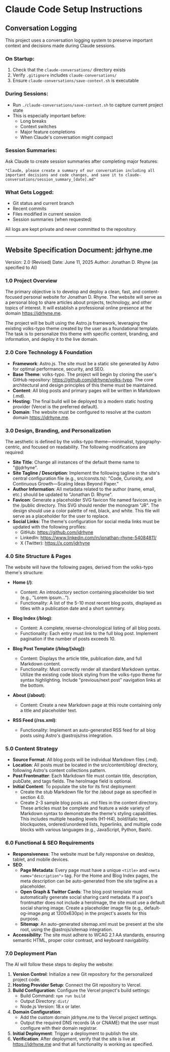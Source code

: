 # Claude Code Setup Instructions

## Conversation Logging

This project uses a conversation logging system to preserve important context and decisions made during Claude sessions.

### On Startup:
1. Check that the `claude-conversations/` directory exists
2. Verify `.gitignore` includes `claude-conversations/`
3. Ensure `claude-conversations/save-context.sh` is executable

### During Sessions:
- Run `./claude-conversations/save-context.sh` to capture current project state
- This is especially important before:
  - Long breaks
  - Context switches
  - Major feature completions
  - When Claude's conversation might compact

### Session Summaries:
Ask Claude to create session summaries after completing major features:
```
"Claude, please create a summary of our conversation including all important decisions and code changes, and save it to claude-conversations/session_summary_[date].md"
```

### What Gets Logged:
- Git status and current branch
- Recent commits
- Files modified in current session
- Session summaries (when requested)

All logs are kept private and never committed to the repository.

---

## Website Specification Document: jdrhyne.me

Version: 2.0 (Revised)
Date: June 11, 2025
Author: Jonathan D. Rhyne (as specified to AI)

### 1.0 Project Overview

The primary objective is to develop and deploy a clean, fast, and content-focused personal website for Jonathan D. Rhyne. The website will serve as a personal blog to share articles about projects, technology, and other topics of interest. It will establish a professional online presence at the domain https://jdrhyne.me.

The project will be built using the Astro.js framework, leveraging the existing volks-typo theme created by the user as a foundational template. The task is to personalize this theme with specific content, branding, and information, and deploy it to the live domain.

### 2.0 Core Technology & Foundation

- **Framework**: Astro.js. The site must be a static site generated by Astro for optimal performance, security, and SEO.
- **Base Theme**: volks-typo. The project will begin by cloning the user's GitHub repository: https://github.com/jdrhyne/volks-typo. The core architectural and design principles of this theme must be maintained.
- **Content**: All blog posts and primary pages will be written in Markdown (.md).
- **Hosting**: The final build will be deployed to a modern static hosting provider (Vercel is the preferred default).
- **Domain**: The website must be configured to resolve at the custom domain https://jdrhyne.me.

### 3.0 Design, Branding, and Personalization

The aesthetic is defined by the volks-typo theme—minimalist, typography-centric, and focused on readability. The following modifications are required:

- **Site Title**: Change all instances of the default theme name to "@jdrhyne".
- **Site Tagline / Description**: Implement the following tagline in the site's central configuration file (e.g., src/consts.ts): "Code, Curiosity, and Continuous Growth—Scaling Ideas Beyond Paper."
- **Author Information**: All metadata related to the author (name, email, etc.) should be updated to "Jonathan D. Rhyne".
- **Favicon**: Generate a placeholder SVG favicon file named favicon.svg in the /public directory. This SVG should render the monogram "JR". The design should use a color palette of red, black, and white. This file will serve as a placeholder for the user to replace.
- **Social Links**: The theme's configuration for social media links must be updated with the following profiles:
  - GitHub: https://github.com/jdrhyne
  - LinkedIn: https://www.linkedin.com/in/jonathan-rhyne-54084811/
  - X (Twitter): https://x.com/jdrhyne

### 4.0 Site Structure & Pages

The website will have the following pages, derived from the volks-typo theme's structure:

- **Home (/)**: 
  - Content: An introductory section containing placeholder bio text (e.g., "Lorem ipsum...").
  - Functionality: A list of the 5-10 most recent blog posts, displayed as titles with a publication date and a short summary.

- **Blog Index (/blog)**: 
  - Content: A complete, reverse-chronological listing of all blog posts.
  - Functionality: Each entry must link to the full blog post. Implement pagination if the number of posts exceeds 10.

- **Blog Post Template (/blog/[slug])**: 
  - Content: Displays the article title, publication date, and full Markdown content.
  - Functionality: Must correctly render all standard Markdown syntax. Utilize the existing code block styling from the volks-typo theme for syntax highlighting. Include "previous/next post" navigation links at the bottom.

- **About (/about)**: 
  - Content: Create a new Markdown page at this route containing only a title and placeholder text.

- **RSS Feed (/rss.xml)**: 
  - Functionality: Implement an auto-generated RSS feed for all blog posts using Astro's @astrojs/rss integration.

### 5.0 Content Strategy

- **Source Format**: All blog posts will be individual Markdown files (.md).
- **Location**: All posts must be located in the src/content/blog/ directory, following Astro's content collections pattern.
- **Post Frontmatter**: Each Markdown file must contain title, description, pubDate, and tags fields. The heroImage field is optional.
- **Initial Content**: To populate the site for its first deployment:
  - Create the stub Markdown file for the /about page as specified in section 4.0.
  - Create 2-3 sample blog posts as .md files in the content directory. These articles must be complete and feature a wide variety of Markdown syntax to demonstrate the theme's styling capabilities. This includes multiple heading levels (H1-H4), bold/italic text, blockquotes, ordered/unordered lists, hyperlinks, and multiple code blocks with various languages (e.g., JavaScript, Python, Bash).

### 6.0 Functional & SEO Requirements

- **Responsiveness**: The website must be fully responsive on desktop, tablet, and mobile devices.
- **SEO**:
  - **Page Metadata**: Every page must have a unique `<title>` and `<meta name="description">` tag. For the Home and Blog Index pages, the meta description can be auto-generated from the site tagline as a placeholder.
  - **Open Graph & Twitter Cards**: The blog post template must automatically generate social sharing card metadata. If a post's frontmatter does not include a heroImage, the site must use a default social sharing image. Create a placeholder image file (e.g., default-og-image.png at 1200x630px) in the project's assets for this purpose.
  - **Sitemap**: An auto-generated sitemap.xml must be present at the site root, using the @astrojs/sitemap integration.
- **Accessibility**: The site must adhere to WCAG 2.1 AA standards, ensuring semantic HTML, proper color contrast, and keyboard navigability.

### 7.0 Deployment Plan

The AI will follow these steps to deploy the website:

1. **Version Control**: Initialize a new Git repository for the personalized project code.
2. **Hosting Provider Setup**: Connect the Git repository to Vercel.
3. **Build Configuration**: Configure the Vercel project's build settings:
   - Build Command: `npm run build`
   - Output Directory: `dist/`
   - Node.js Version: 18.x or later.
4. **Domain Configuration**:
   - Add the custom domain jdrhyne.me to the Vercel project settings.
   - Output the required DNS records (A or CNAME) that the user must configure with their domain registrar.
5. **Initial Deployment**: Trigger a deployment to publish the site.
6. **Verification**: After deployment, verify that the site is live at https://jdrhyne.me and that all functionality is working as specified.